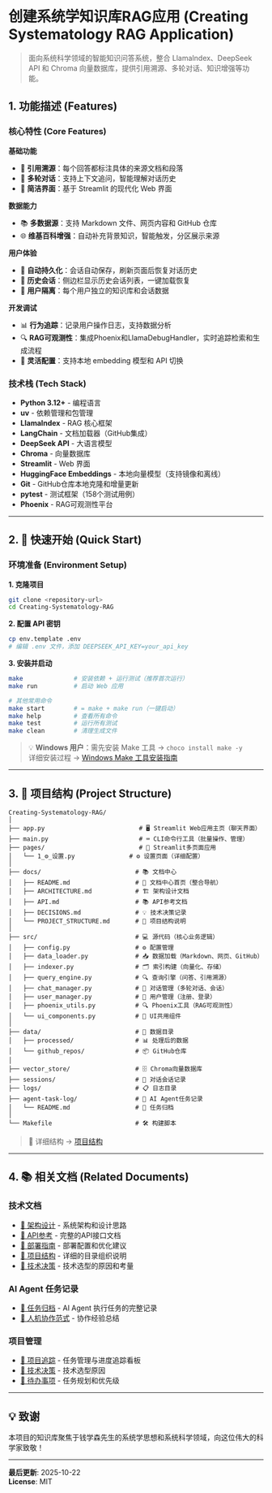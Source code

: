 # 创建系统学知识库RAG应用 (Creating Systematology RAG Application)

> 面向系统科学领域的智能知识问答系统，整合 LlamaIndex、DeepSeek API 和 Chroma 向量数据库，提供引用溯源、多轮对话、知识增强等功能。

## 1. 功能描述 (Features)

### 核心特性 (Core Features)

**基础功能**
- 🎯 **引用溯源**：每个回答都标注具体的来源文档和段落
- 💬 **多轮对话**：支持上下文追问，智能理解对话历史
- 🚀 **简洁界面**：基于 Streamlit 的现代化 Web 界面

**数据能力**
- 📚 **多数据源**：支持 Markdown 文件、网页内容和 GitHub 仓库
- 🌐 **维基百科增强**：自动补充背景知识，智能触发，分区展示来源

**用户体验**
- 💾 **自动持久化**：会话自动保存，刷新页面后恢复对话历史
- 📜 **历史会话**：侧边栏显示历史会话列表，一键加载恢复
- 👤 **用户隔离**：每个用户独立的知识库和会话数据

**开发调试**
- 📊 **行为追踪**：记录用户操作日志，支持数据分析
- 🔍 **RAG可观测性**：集成Phoenix和LlamaDebugHandler，实时追踪检索和生成流程
- 🔧 **灵活配置**：支持本地 embedding 模型和 API 切换

### 技术栈 (Tech Stack)

- **Python 3.12+** - 编程语言
- **uv** - 依赖管理和包管理
- **LlamaIndex** - RAG 核心框架
- **LangChain** - 文档加载器（GitHub集成）
- **DeepSeek API** - 大语言模型
- **Chroma** - 向量数据库
- **Streamlit** - Web 界面
- **HuggingFace Embeddings** - 本地向量模型（支持镜像和离线）
- **Git** - GitHub仓库本地克隆和增量更新
- **pytest** - 测试框架（158个测试用例）
- **Phoenix** - RAG可观测性平台

---

## 2. 🚀 快速开始 (Quick Start)

### 环境准备 (Environment Setup)

**1. 克隆项目**
```bash
git clone <repository-url>
cd Creating-Systematology-RAG
```

**2. 配置 API 密钥**
```bash
cp env.template .env
# 编辑 .env 文件，添加 DEEPSEEK_API_KEY=your_api_key
```

**3. 安装并启动**
```bash
make              # 安装依赖 + 运行测试（推荐首次运行）
make run          # 启动 Web 应用

# 其他常用命令
make start        # = make + make run（一键启动）
make help         # 查看所有命令
make test         # 运行所有测试
make clean        # 清理生成文件
```

> 💡 **Windows 用户**：需先安装 Make 工具 → `choco install make -y`  
> 详细安装过程 → [Windows Make 工具安装指南](agent-task-log/2025-10-09-3_Windows-Make工具安装与Makefile配置_快速摘要.md)

---

## 3. 📁 项目结构 (Project Structure)

```
Creating-Systematology-RAG/
│
├── app.py                          # 🖥️ Streamlit Web应用主页（聊天界面）
├── main.py                         # ⌨️ CLI命令行工具（批量操作、管理）
├── pages/                          # 📄 Streamlit多页面应用
│   └── 1_⚙️_设置.py               # ⚙️ 设置页面（详细配置）
│
├── docs/                          # 📚 文档中心
│   ├── README.md                  # 📖 文档中心首页（整合导航）
│   ├── ARCHITECTURE.md            # 🏗️ 架构设计文档
│   ├── API.md                     # 📚 API参考文档
│   ├── DECISIONS.md               # 💡 技术决策记录
│   └── PROJECT_STRUCTURE.md       # 📁 项目结构说明
│
├── src/                           # 💻 源代码（核心业务逻辑）
│   ├── config.py                  # ⚙️ 配置管理
│   ├── data_loader.py             # 📥 数据加载（Markdown、网页、GitHub）
│   ├── indexer.py                 # 🗂️ 索引构建（向量化、存储）
│   ├── query_engine.py            # 🔍 查询引擎（问答、引用溯源）
│   ├── chat_manager.py            # 💬 对话管理（多轮对话、会话）
│   ├── user_manager.py            # 👤 用户管理（注册、登录）
│   ├── phoenix_utils.py           # 🔍 Phoenix工具（RAG可观测性）
│   └── ui_components.py           # 🎨 UI共用组件
│
├── data/                          # 📁 数据目录
│   ├── processed/                 # 📊 处理后的数据
│   └── github_repos/              # 📦 GitHub仓库
│
├── vector_store/                  # 🗄️ Chroma向量数据库
├── sessions/                      # 💾 对话会话记录
├── logs/                          # 📋 日志目录
├── agent-task-log/                # 📝 AI Agent任务记录
│   └── README.md                  # 📖 任务归档
│
└── Makefile                       # 🛠️ 构建脚本
```

> 📖 详细结构 → [项目结构](docs/PROJECT_STRUCTURE.md)

---

## 4. 📚 相关文档 (Related Documents)

### 技术文档

- [📖 架构设计](docs/ARCHITECTURE.md) - 系统架构和设计思路
- [📖 API参考](docs/API.md) - 完整的API接口文档
- [📖 部署指南](docs/DEPLOYMENT.md) - 部署配置和优化建议
- [📖 项目结构](docs/PROJECT_STRUCTURE.md) - 详细的目录组织说明
- [📖 技术决策](docs/DECISIONS.md) - 技术选型的原因和考量

### AI Agent 任务记录

- [📖 任务归档](agent-task-log/README.md) - AI Agent 执行任务的完整记录
- [📖 人机协作范式](agent-task-log/人机协作范式.md) - 协作经验总结

### 项目管理

- [📖 项目追踪](docs/TRACKER.md) - 任务管理与进度追踪看板
- [📖 技术决策](docs/DECISIONS.md) - 技术选型原因
- [📖 待办事项](TODO.md) - 任务规划和优先级

---

## 💡 致谢

本项目的知识库聚焦于钱学森先生的系统学思想和系统科学领域，向这位伟大的科学家致敬！

---

**最后更新**: 2025-10-22  
**License**: MIT

